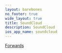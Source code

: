 ```yaml
---
layout: barebones
no_footer: true
wide_layout: true
title: SoundCloud
description: SoundCloud
ios_app_name: soundcloud
---
```


<!-- open SoundCloud page in new tab: -->

<script type="text/javascript">
window.open(
'https://soundcloud.com/interlaken_music',
'_blank');
</script>

<!-- forward back to the home page: -->

<script type="text/javascript" charset="utf-8">
document.location.href = 'https://interlaken.github.io';
</script>

<a href="https://interlaken.github.io">Forwards</a>

